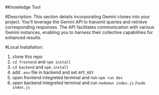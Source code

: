#Knowledge Tool

#Description:
  This section details incorporating Gemini clones into your project. You'll leverage the Gemini API to transmit queries and retrieve corresponding responses. The API facilitates communication with various Gemini 
  instances, enabling you to harness their collective capabilities for enhanced results.


#Local Inatallation:
  1. clone this repo
  2. ```cd frontend``` and ```npm install```
  3. ```cd backend``` and ```npm install```
  4. add ```.env``` file in backend and set ```API_KEY```
  5. open frontend integreted terminal and run ```npm run dev```
  6. open backend integreted terminal and run ```nodemon index.js``` /```node index.js```  
